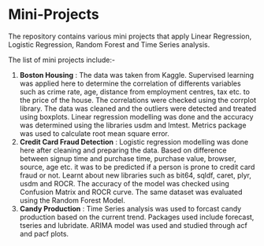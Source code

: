 # Mini-Projects
The repository contains various mini projects that apply Linear Regression, Logistic Regression, Random Forest and Time Series analysis. 

The list of mini projects include:-
1. **Boston Housing**
: The data was taken from Kaggle. Supervised learning was applied here to determine the correlation of differents variables such as crime rate, age, distance from employment centres, tax etc. to the price of the house. The correlations were checked using the corrplot library. The data was cleaned and the outliers were detected and treated using boxplots. Linear regression modelling was done and the accuracy was determined using the libraries usdm and lmtest. Metrics package was used to calculate root mean square error.
2. **Credit Card Fraud Detection**
: Logistic regression modelling was done here after cleaning and preparing the data. Based on difference between signup time and purchase time, purchase value, browser, source, age etc. it was to be predicted if a person is prone to credit card fraud or not. Learnt about new libraries such as bit64, sqldf, caret, plyr, usdm and ROCR. The accuracy of the model was checked using Confusion Matrix and ROCR curve. The same dataset was evaluated using the Random Forest Model.
3. **Candy Production**
: Time Series analysis was used to forcast candy production based on the current trend. Packages used include forecast, tseries and lubridate. ARIMA model was used and studied through acf and pacf plots.
